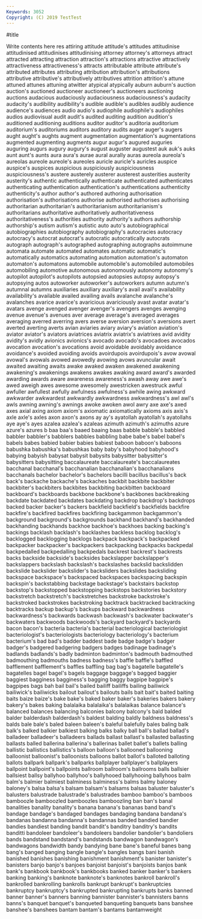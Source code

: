 ```yaml
---
Keywords: 3052
Copyright: (C) 2019 TestTest
---
```


#title

Write contents here
res attiring attitude attitude's attitudes attitudinise attitudinised attitudinises
attitudinising attorney attorney's attorneys attract attracted attracting attraction attraction's attractions
attractive attractively attractiveness attractiveness's attracts attributable attribute attribute's attributed attributes
attributing attribution attribution's attributions attributive attributive's attributively attributives attrition attrition's
attune attuned attunes attuning atwitter atypical atypically auburn auburn's auction
auction's auctioned auctioneer auctioneer's auctioneers auctioning auctions audacious audaciously audaciousness
audaciousness's audacity audacity's audibility audibility's audible audible's audibles audibly audience
audience's audiences audio audio's audiophile audiophile's audiophiles audios audiovisual audit
audit's audited auditing audition audition's auditioned auditioning auditions auditor auditor's
auditoria auditorium auditorium's auditoriums auditors auditory audits auger auger's augers
aught aught's aughts augment augmentation augmentation's augmentations augmented augmenting augments
augur augur's augured auguries auguring augurs augury augury's august auguster
augustest auk auk's auks aunt aunt's aunts aura aura's aurae
aural aurally auras aureola aureola's aureolas aureole aureole's aureoles auricle
auricle's auricles auspice auspice's auspices auspicious auspiciously auspiciousness auspiciousness's austere
austerely austerer austerest austerities austerity austerity's authentic authentically authenticate authenticated
authenticates authenticating authentication authentication's authentications authenticity authenticity's author author's authored
authoring authorisation authorisation's authorisations authorise authorised authorises authorising authoritarian authoritarian's
authoritarianism authoritarianism's authoritarians authoritative authoritatively authoritativeness authoritativeness's authorities authority authority's
authors authorship authorship's autism autism's autistic auto auto's autobiographical autobiographies
autobiography autobiography's autocracies autocracy autocracy's autocrat autocrat's autocratic autocratically autocrats
autograph autograph's autographed autographing autographs autoimmune automata automate automated automates
automatic automatic's automatically automatics automating automation automation's automaton automaton's automatons
automobile automobile's automobiled automobiles automobiling automotive autonomous autonomously autonomy autonomy's
autopilot autopilot's autopilots autopsied autopsies autopsy autopsy's autopsying autos autoworker
autoworker's autoworkers autumn autumn's autumnal autumns auxiliaries auxiliary auxiliary's avail
avail's availability availability's available availed availing avails avalanche avalanche's avalanches
avarice avarice's avaricious avariciously avast avatar avatar's avatars avenge avenged
avenger avenger's avengers avenges avenging avenue avenue's avenues aver average
average's averaged averages averaging averred averring avers averse aversion aversion's
aversions avert averted averting averts avian aviaries aviary aviary's aviation
aviation's aviator aviator's aviators aviatrices aviatrix aviatrix's aviatrixes avid avidity
avidity's avidly avionics avionics's avocado avocado's avocadoes avocados avocation avocation's
avocations avoid avoidable avoidably avoidance avoidance's avoided avoiding avoids avoirdupois
avoirdupois's avow avowal avowal's avowals avowed avowedly avowing avows avuncular
await awaited awaiting awaits awake awaked awaken awakened awakening awakening's
awakenings awakens awakes awaking award award's awarded awarding awards aware
awareness awareness's awash away awe awe's awed aweigh awes awesome
awesomely awestricken awestruck awful awfuller awfullest awfully awfulness awfulness's awhile
awing awkward awkwarder awkwardest awkwardly awkwardness awkwardness's awl awl's awls
awning awning's awnings awoke awoken awol awry axe axe's axed
axes axial axing axiom axiom's axiomatic axiomatically axioms axis axis's
axle axle's axles axon axon's axons ay ay's ayatollah ayatollah's
ayatollahs aye aye's ayes azalea azalea's azaleas azimuth azimuth's azimuths
azure azure's azures b baa baa's baaed baaing baas babble
babble's babbled babbler babbler's babblers babbles babbling babe babe's babel
babel's babels babes babied babier babies babiest baboon baboon's baboons
babushka babushka's babushkas baby baby's babyhood babyhood's babying babyish babysat
babysit babysits babysitter babysitter's babysitters babysitting baccalaureate baccalaureate's baccalaureates bacchanal
bacchanal's bacchanalian bacchanalian's bacchanalians bacchanals bachelor bachelor's bachelors bacilli bacillus
bacillus's back back's backache backache's backaches backbit backbite backbiter backbiter's
backbiters backbites backbiting backbitten backboard backboard's backboards backbone backbone's backbones
backbreaking backdate backdated backdates backdating backdrop backdrop's backdrops backed backer
backer's backers backfield backfield's backfields backfire backfire's backfired backfires backfiring
backgammon backgammon's background background's backgrounds backhand backhand's backhanded backhanding backhands
backhoe backhoe's backhoes backing backing's backings backlash backlash's backlashes backless
backlog backlog's backlogged backlogging backlogs backpack backpack's backpacked backpacker backpacker's
backpackers backpacking backpacks backpedal backpedalled backpedalling backpedals backrest backrest's backrests
backs backside backside's backsides backslapper backslapper's backslappers backslash backslash's backslashes
backslid backslidden backslide backslider backslider's backsliders backslides backsliding backspace backspace's
backspaced backspaces backspacing backspin backspin's backstabbing backstage backstage's backstairs backstop
backstop's backstopped backstopping backstops backstories backstory backstretch backstretch's backstretches backstroke
backstroke's backstroked backstrokes backstroking backtrack backtracked backtracking backtracks backup backup's
backups backward backwardness backwardness's backwards backwash backwash's backwater backwater's backwaters
backwoods backwoods's backyard backyard's backyards bacon bacon's bacteria bacteria's bacterial
bacteriological bacteriologist bacteriologist's bacteriologists bacteriology bacteriology's bacterium bacterium's bad bad's
badder baddest bade badge badge's badger badger's badgered badgering badgers
badges badinage badinage's badlands badlands's badly badminton badminton's badmouth badmouthed
badmouthing badmouths badness badness's baffle baffle's baffled bafflement bafflement's baffles
baffling bag bag's bagatelle bagatelle's bagatelles bagel bagel's bagels baggage
baggage's bagged baggier baggiest bagginess bagginess's bagging baggy bagpipe bagpipe's
bagpipes bags bah bail bail's bailed bailiff bailiffs bailing bailiwick
bailiwick's bailiwicks bailout bailout's bailouts bails bait bait's baited baiting
baits baize baize's bake bake's baked baker baker's bakeries bakers
bakery bakery's bakes baking balalaika balalaika's balalaikas balance balance's balanced
balances balancing balconies balcony balcony's bald balded balder balderdash balderdash's
baldest balding baldly baldness baldness's balds bale bale's baled baleen
baleen's baleful balefully bales baling balk balk's balked balkier balkiest
balking balks balky ball ball's ballad ballad's balladeer balladeer's balladeers
ballads ballast ballast's ballasted ballasting ballasts balled ballerina ballerina's ballerinas
ballet ballet's ballets balling ballistic ballistics ballistics's balloon balloon's ballooned
ballooning balloonist balloonist's balloonists balloons ballot ballot's balloted balloting ballots
ballpark ballpark's ballparks ballplayer ballplayer's ballplayers ballpoint ballpoint's ballpoints ballroom
ballroom's ballrooms balls ballsier ballsiest ballsy ballyhoo ballyhoo's ballyhooed ballyhooing
ballyhoos balm balm's balmier balmiest balminess balminess's balms balmy baloney
baloney's balsa balsa's balsam balsam's balsams balsas baluster baluster's balusters
balustrade balustrade's balustrades bamboo bamboo's bamboos bamboozle bamboozled bamboozles bamboozling
ban ban's banal banalities banality banality's banana banana's bananas band
band's bandage bandage's bandaged bandages bandaging bandana bandana's bandanas bandanna
bandanna's bandannas banded bandied bandier bandies bandiest banding bandit bandit's
banditry banditry's bandits banditti bandoleer bandoleer's bandoleers bandolier bandolier's bandoliers
bands bandstand bandstand's bandstands bandwagon bandwagon's bandwagons bandwidth bandy bandying
bane bane's baneful banes bang bang's banged banging bangle bangle's
bangles bangs bani banish banished banishes banishing banishment banishment's banister
banister's banisters banjo banjo's banjoes banjoist banjoist's banjoists banjos bank
bank's bankbook bankbook's bankbooks banked banker banker's bankers banking banking's
banknote banknote's banknotes bankroll bankroll's bankrolled bankrolling bankrolls bankrupt bankrupt's
bankruptcies bankruptcy bankruptcy's bankrupted bankrupting bankrupts banks banned banner banner's
banners banning bannister bannister's bannisters banns banns's banquet banquet's banqueted
banqueting banquets bans banshee banshee's banshees bantam bantam's bantams bantamweight
